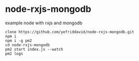 # node-rxjs-mongodb
example node with rxjs and mongodb



```
clone https://github.com/yefriddavid/node-rxjs-mongodb.git
npm i
npm i -g pm2
cd node-rxjs-mongodb
pm2 start index.js --watch
pm2 logs

```
